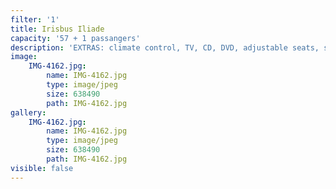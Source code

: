 ```yaml
---
filter: '1'
title: Irisbus Iliade
capacity: '57 + 1 passangers'
description: 'EXTRAS: climate control, TV, CD, DVD, adjustable seats, seatbelt'
image:
    IMG-4162.jpg:
        name: IMG-4162.jpg
        type: image/jpeg
        size: 638490
        path: IMG-4162.jpg
gallery:
    IMG-4162.jpg:
        name: IMG-4162.jpg
        type: image/jpeg
        size: 638490
        path: IMG-4162.jpg
visible: false
---
```

